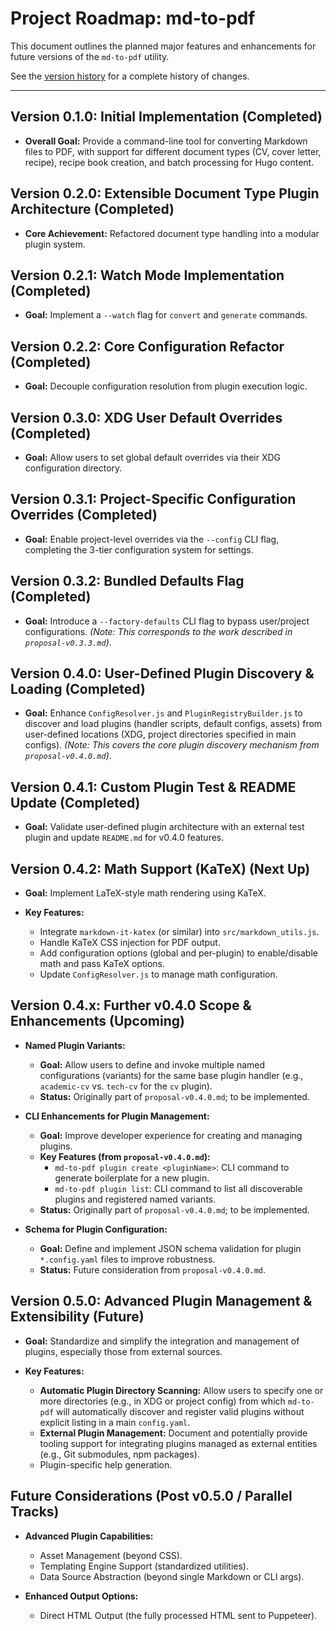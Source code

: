 # Project Roadmap: md-to-pdf

This document outlines the planned major features and enhancements for future versions of the `md-to-pdf` utility.

See the [version history](https://github.com/brege/md-to-pdf/blob/main/ROADMAP.md) for a complete history of changes.

---

## Version 0.1.0: Initial Implementation (Completed)

* **Overall Goal:** Provide a command-line tool for converting Markdown files to PDF, with support for different document types (CV, cover letter, recipe), recipe book creation, and batch processing for Hugo content.

## Version 0.2.0: Extensible Document Type Plugin Architecture (Completed)

* **Core Achievement:** Refactored document type handling into a modular plugin system.

## Version 0.2.1: Watch Mode Implementation (Completed)

* **Goal:** Implement a `--watch` flag for `convert` and `generate` commands.

## Version 0.2.2: Core Configuration Refactor (Completed)

* **Goal:** Decouple configuration resolution from plugin execution logic.

## Version 0.3.0: XDG User Default Overrides (Completed)

* **Goal:** Allow users to set global default overrides via their XDG configuration directory.

## Version 0.3.1: Project-Specific Configuration Overrides (Completed)

* **Goal:** Enable project-level overrides via the `--config` CLI flag, completing the 3-tier configuration system for settings.

## Version 0.3.2: Bundled Defaults Flag (Completed)

* **Goal:** Introduce a `--factory-defaults` CLI flag to bypass user/project configurations.
    *(Note: This corresponds to the work described in `proposal-v0.3.3.md`)*.

## Version 0.4.0: User-Defined Plugin Discovery & Loading (Completed)

* **Goal:** Enhance `ConfigResolver.js` and `PluginRegistryBuilder.js` to discover and load plugins (handler scripts, default configs, assets) from user-defined locations (XDG, project directories specified in main configs).
    *(Note: This covers the core plugin discovery mechanism from `proposal-v0.4.0.md`)*.

## Version 0.4.1: Custom Plugin Test & README Update (Completed)

* **Goal:** Validate user-defined plugin architecture with an external test plugin and update `README.md` for v0.4.0 features.

## Version 0.4.2: Math Support (KaTeX) (Next Up)

* **Goal:** Implement LaTeX-style math rendering using KaTeX.

* **Key Features:**
    * Integrate `markdown-it-katex` (or similar) into `src/markdown_utils.js`.
    * Handle KaTeX CSS injection for PDF output.
    * Add configuration options (global and per-plugin) to enable/disable math and pass KaTeX options.
    * Update `ConfigResolver.js` to manage math configuration.

## Version 0.4.x: Further v0.4.0 Scope & Enhancements (Upcoming)

* **Named Plugin Variants:**
    * **Goal:** Allow users to define and invoke multiple named configurations (variants) for the same base plugin handler (e.g., `academic-cv` vs. `tech-cv` for the `cv` plugin).
    * **Status:** Originally part of `proposal-v0.4.0.md`; to be implemented.

* **CLI Enhancements for Plugin Management:**
    * **Goal:** Improve developer experience for creating and managing plugins.
    * **Key Features (from `proposal-v0.4.0.md`):**
        * `md-to-pdf plugin create <pluginName>`: CLI command to generate boilerplate for a new plugin.
        * `md-to-pdf plugin list`: CLI command to list all discoverable plugins and registered named variants.
    * **Status:** Originally part of `proposal-v0.4.0.md`; to be implemented.

* **Schema for Plugin Configuration:**
    * **Goal:** Define and implement JSON schema validation for plugin `*.config.yaml` files to improve robustness.
    * **Status:** Future consideration from `proposal-v0.4.0.md`.

## Version 0.5.0: Advanced Plugin Management & Extensibility (Future)

* **Goal:** Standardize and simplify the integration and management of plugins, especially those from external sources.

* **Key Features:**
    * **Automatic Plugin Directory Scanning:** Allow users to specify one or more directories (e.g., in XDG or project config) from which `md-to-pdf` will automatically discover and register valid plugins without explicit listing in a main `config.yaml`.
    * **External Plugin Management:** Document and potentially provide tooling support for integrating plugins managed as external entities (e.g., Git submodules, npm packages).
    * Plugin-specific help generation.

## Future Considerations (Post v0.5.0 / Parallel Tracks)

* **Advanced Plugin Capabilities:**
    * Asset Management (beyond CSS).
    * Templating Engine Support (standardized utilities).
    * Data Source Abstraction (beyond single Markdown or CLI args).

* **Enhanced Output Options:**
    * Direct HTML Output (the fully processed HTML sent to Puppeteer).
